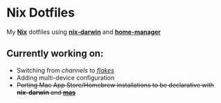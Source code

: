 # Nix Dotfiles

My [**Nix**](https://nixos.org/) dotfiles using [**nix-darwin**](https://github.com/LnL7/nix-darwin) and [**home-manager**](https://github.com/nix-community/home-manager)


## Currently working on:
 - Switching from _channels_ to [_flakes_](https://nixos.wiki/wiki/Flakes)
 - Adding multi-device configuration
 - ~~Porting Mac App Store/Homebrew installations to be declarative with **nix-darwin** and [**mas**](https://github.com/mas-cli/mas)~~